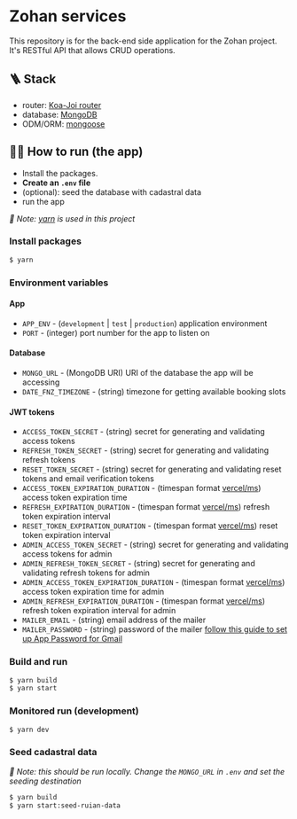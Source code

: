 # Zohan services
This repository is for the back-end side application for the Zohan project.
It's RESTful API that allows CRUD operations.
## 🪜 Stack
- router: [Koa-Joi router](https://www.npmjs.com/package/koa-joi-router)
- database: [MongoDB](https://www.mongodb.com/)
- ODM/ORM: [mongoose](https://mongoosejs.com/)

## 🏃‍♂️ How to run (the app)
- Install the packages.
- **Create an `.env` file**
- (optional): seed the database with cadastral data
- run the app

_📌 Note: [yarn](https://yarnpkg.com/) is used in this project_
### Install packages
```bash
$ yarn
```
### Environment variables
#### App
- `APP_ENV` - (`development` | `test` | `production`) application environment
- `PORT` - (integer) port number for the app to listen on
#### Database
- `MONGO_URL` - (MongoDB URI) URI of the database the app will be accessing
- `DATE_FNZ_TIMEZONE` - (string) timezone for getting available booking slots
#### JWT tokens
- `ACCESS_TOKEN_SECRET` - (string) secret for generating and validating access tokens
- `REFRESH_TOKEN_SECRET` - (string) secret for generating and validating refresh tokens
- `RESET_TOKEN_SECRET` - (string) secret for generating and validating reset tokens and email verification tokens
- `ACCESS_TOKEN_EXPIRATION_DURATION` - (timespan format [vercel/ms](https://github.com/zeit/ms.js)) access token expiration time
- `REFRESH_EXPIRATION_DURATION` - (timespan format [vercel/ms](https://github.com/zeit/ms.js)) refresh token expiration interval
- `RESET_TOKEN_EXPIRATION_DURATION` - (timespan format [vercel/ms](https://github.com/zeit/ms.js)) reset token expiration interval
- `ADMIN_ACCESS_TOKEN_SECRET` - (string) secret for generating and validating access tokens for admin
- `ADMIN_REFRESH_TOKEN_SECRET` - (string) secret for generating and validating refresh tokens for admin
- `ADMIN_ACCESS_TOKEN_EXPIRATION_DURATION` - (timespan format [vercel/ms](https://github.com/zeit/ms.js)) access token expiration time for 
admin
- `ADMIN_REFRESH_EXPIRATION_DURATION` - (timespan format [vercel/ms](https://github.com/zeit/ms.js)) refresh token expiration interval for admin
- `MAILER_EMAIL` - (string) email address of the mailer
- `MAILER_PASSWORD` - (string) password of the mailer [follow this guide to set up App Password for Gmail](https://support.google.com/accounts/answer/185833)
### Build and run
```bash
$ yarn build
$ yarn start
```
### Monitored run (development)
```bash
$ yarn dev
```
### Seed cadastral data
_📌 Note: this should be run locally. Change the `MONGO_URL` in `.env` and set the seeding destination_
```bash
$ yarn build
$ yarn start:seed-ruian-data
```
